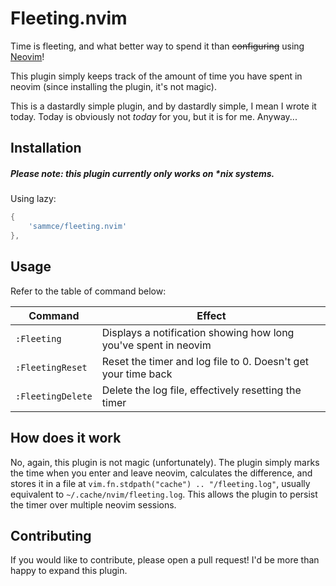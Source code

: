 # Fleeting.nvim

Time is fleeting, and what better way to spend it than ~~configuring~~ using [Neovim](https://github.com/neovim/neovim)!

This plugin simply keeps track of the amount of time you have spent in neovim (since installing the plugin, it's not magic).

This is a dastardly simple plugin, and by dastardly simple, I mean I wrote it today.
Today is obviously not _today_ for you, but it is for me. Anyway...

## Installation

##### Please note: this plugin currently only works on \*nix systems.

Using lazy:

```lua
{
    'sammce/fleeting.nvim'
},
```

## Usage

Refer to the table of command below:

| Command           | Effect                                                          |
| ----------------- | --------------------------------------------------------------- |
| `:Fleeting`       | Displays a notification showing how long you've spent in neovim |
| `:FleetingReset`  | Reset the timer and log file to 0. Doesn't get your time back   |
| `:FleetingDelete` | Delete the log file, effectively resetting the timer            |

## How does it work

No, again, this plugin is not magic (unfortunately). The plugin simply marks the time when you enter and leave neovim, calculates the difference, and stores it in a file at `vim.fn.stdpath("cache") .. "/fleeting.log"`, usually equivalent to `~/.cache/nvim/fleeting.log`. This allows the plugin to persist the timer over multiple neovim sessions.

## Contributing

If you would like to contribute, please open a pull request! I'd be more than happy to expand this plugin.
